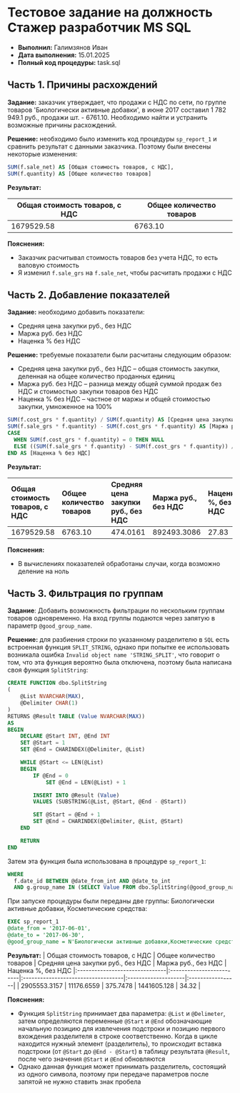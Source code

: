 # Тестовое задание на должность Стажер разработчик MS SQL
* **Выполнил:** Галимзянов Иван
* **Дата выполнения:** 15.01.2025
* **Полный код процедуры:** task.sql 

## Часть 1. Причины расхождений
**Задание:** заказчик утверждает, что продажи с НДС по сети, по группе товаров 'Биологически активные добавки', в июне 2017 составил 1 782 949.1 руб., продажи шт. - 6761.10. Необходимо найти и устранить возможные причины расхождений.

**Решение:** необходимо было изменить код процедуры `sp_report_1` и сравнить результат с данными заказчика. Поэтому были внесены некоторые изменения:

```sql
SUM(f.sale_net) AS [Общая стоимость товаров, с НДС],        
SUM(f.quantity) AS [Общее количество товаров]
```

**Результат:**

| Общая стоимость товаров, с НДС | Общее количество товаров |
|--------------------------------|--------------------------|
|  1679529.58                    | 6763.10                  |

**Пояснения:**
* Заказчик расчитывал стоимость товаров без учета НДС, то есть валовую стоимость
* Я изменил `f.sale_grs` на `f.sale_net`, чтобы расчитать продажи с НДС

## Часть 2. Добавление показателей
**Задание:** необходимо добавить показатели:
* Средняя цена закупки руб., без НДС
* Маржа руб. без НДС
* Наценка % без НДС

**Решение:** требуемые показатели были расчитаны следующим образом:
* Средняя цена закупки руб., без НДС – общая стоимость закупки, деленная на общее количество проданных единиц
* Маржа руб. без НДС – разница между общей суммой продаж без НДС и стоимостью закупки товаров без НДС
* Наценка % без НДС – частное от маржы и общей стоимостью закупки, умноженное на 100%

```sql
SUM(f.cost_grs * f.quantity) / SUM(f.quantity) AS [Средняя цена закупки руб., без НДС],    
SUM(f.sale_grs * f.quantity) - SUM(f.cost_grs * f.quantity) AS [Маржа руб. без НДС],    
CASE     
  WHEN SUM(f.cost_grs * f.quantity) = 0 THEN NULL     
  ELSE ((SUM(f.sale_grs * f.quantity) - SUM(f.cost_grs * f.quantity)) / SUM(f.cost_grs * f.quantity)) * 100     
END AS [Наценка % без НДС]
```

**Результат:**

| Общая стоимость товаров, с НДС | Общее количество товаров | Средняя цена закупки руб., без НДС | Маржа руб., без НДС | Наценка %, без НДС
|:-------------------------------|:-------------------------|:-----------------------------------|:--------------------|:-----------------|
|  1679529.58                    | 6763.10                  | 474.0161                           | 892493.3086         | 27.83            |

**Пояснения:**
* В вычислениях показателей обработаны случаи, когда возможно деление на ноль

## Часть 3. Фильтрация по группам
**Задание**: Добавить возможность фильтрации по нескольким группам товаров одновременно. На вход группы подаются через запятую в параметр `@good_group_name`.

**Решение:** для разбиения строки по указанному разделителю в `SQL` есть встроенная функция `SPLIT_STRING`, однако при попытке ее использовать возникала ошибка `Invalid object name 'STRING_SPLIT'`, что говорит о том, что эта функция вероятно была отключена, поэтому была написана своя функция `SplitString`:

```sql
CREATE FUNCTION dbo.SplitString
(
    @List NVARCHAR(MAX),
    @Delimiter CHAR(1)
)
RETURNS @Result TABLE (Value NVARCHAR(MAX))
AS
BEGIN
    DECLARE @Start INT, @End INT
    SET @Start = 1
    SET @End = CHARINDEX(@Delimiter, @List)

    WHILE @Start <= LEN(@List)
    BEGIN
        IF @End = 0 
            SET @End = LEN(@List) + 1

        INSERT INTO @Result (Value)
        VALUES (SUBSTRING(@List, @Start, @End - @Start))

        SET @Start = @End + 1
        SET @End = CHARINDEX(@Delimiter, @List, @Start)
    END

    RETURN
END
```

Затем эта функция была использована в процедуре `sp_report_1`:

```sql
WHERE   
  f.date_id BETWEEN @date_from_int AND @date_to_int    
  AND g.group_name IN (SELECT Value FROM dbo.SplitString(@good_group_name, ','));    
```

При запуске процедуры были переданы две группы: Биологически активные добавки, Косметические средства:

```sql
EXEC sp_report_1
@date_from = '2017-06-01', 
@date_to = '2017-06-30', 
@good_group_name = N'Биологически активные добавки,Косметические средства'
```

**Результат:**
| Общая стоимость товаров, с НДС | Общее количество товаров | Средняя цена закупки руб., без НДС | Маржа руб., без НДС | Наценка %, без НДС
|:-------------------------------|:-------------------------|:-----------------------------------|:--------------------|:-----------------|
|  2905553.3157                  | 11176.6559               | 375.7478                           | 1441605.128         | 34.32            |

**Пояснения:**
* Функция `SplitString` принимает два параметра: `@List` и `@Delimeter`, затем определяются переменные `@Start` и `@End` обозначающие начальную позицию для извлечения подстроки и позицию первого вхождения разделителя в строке соответственно. Когда в цикле находится нужный элемент (разделитель), то происходит вставка подстроки (от `@Start` до `@End - @Start`) в таблицу результата `@Result`, после чего значения `@Start` и `@End` обновляются
* Однако данная функция может принимать разделитель, состоящий из одного символа, поэтому при передаче параметров после запятой не нужно ставить знак пробела 
